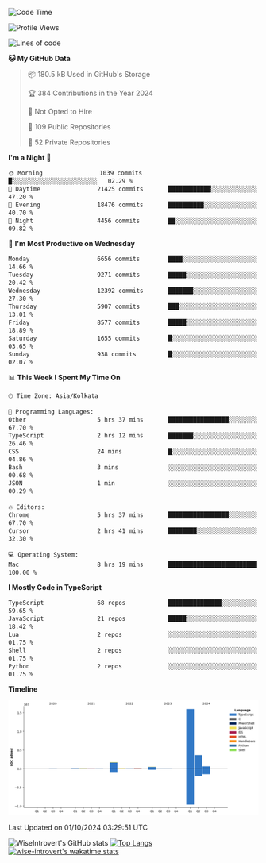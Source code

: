 <!--START_SECTION:waka-->
![Code Time](http://img.shields.io/badge/Code%20Time-1%2C641%20hrs%2027%20mins-blue)

![Profile Views](http://img.shields.io/badge/Profile%20Views-3-blue)

![Lines of code](https://img.shields.io/badge/From%20Hello%20World%20I%27ve%20Written-23.2%20million%20lines%20of%20code-blue)

**🐱 My GitHub Data** 

> 📦 180.5 kB Used in GitHub's Storage 
 > 
> 🏆 384 Contributions in the Year 2024
 > 
> 🚫 Not Opted to Hire
 > 
> 📜 109 Public Repositories 
 > 
> 🔑 52 Private Repositories 
 > 
**I'm a Night 🦉** 

```text
🌞 Morning                1039 commits        █░░░░░░░░░░░░░░░░░░░░░░░░   02.29 % 
🌆 Daytime                21425 commits       ████████████░░░░░░░░░░░░░   47.20 % 
🌃 Evening                18476 commits       ██████████░░░░░░░░░░░░░░░   40.70 % 
🌙 Night                  4456 commits        ██░░░░░░░░░░░░░░░░░░░░░░░   09.82 % 
```
📅 **I'm Most Productive on Wednesday** 

```text
Monday                   6656 commits        ████░░░░░░░░░░░░░░░░░░░░░   14.66 % 
Tuesday                  9271 commits        █████░░░░░░░░░░░░░░░░░░░░   20.42 % 
Wednesday                12392 commits       ███████░░░░░░░░░░░░░░░░░░   27.30 % 
Thursday                 5907 commits        ███░░░░░░░░░░░░░░░░░░░░░░   13.01 % 
Friday                   8577 commits        █████░░░░░░░░░░░░░░░░░░░░   18.89 % 
Saturday                 1655 commits        █░░░░░░░░░░░░░░░░░░░░░░░░   03.65 % 
Sunday                   938 commits         █░░░░░░░░░░░░░░░░░░░░░░░░   02.07 % 
```


📊 **This Week I Spent My Time On** 

```text
🕑︎ Time Zone: Asia/Kolkata

💬 Programming Languages: 
Other                    5 hrs 37 mins       █████████████████░░░░░░░░   67.70 % 
TypeScript               2 hrs 12 mins       ███████░░░░░░░░░░░░░░░░░░   26.46 % 
CSS                      24 mins             █░░░░░░░░░░░░░░░░░░░░░░░░   04.86 % 
Bash                     3 mins              ░░░░░░░░░░░░░░░░░░░░░░░░░   00.68 % 
JSON                     1 min               ░░░░░░░░░░░░░░░░░░░░░░░░░   00.29 % 

🔥 Editors: 
Chrome                   5 hrs 37 mins       █████████████████░░░░░░░░   67.70 % 
Cursor                   2 hrs 41 mins       ████████░░░░░░░░░░░░░░░░░   32.30 % 

💻 Operating System: 
Mac                      8 hrs 19 mins       █████████████████████████   100.00 % 
```

**I Mostly Code in TypeScript** 

```text
TypeScript               68 repos            ███████████████░░░░░░░░░░   59.65 % 
JavaScript               21 repos            █████░░░░░░░░░░░░░░░░░░░░   18.42 % 
Lua                      2 repos             ░░░░░░░░░░░░░░░░░░░░░░░░░   01.75 % 
Shell                    2 repos             ░░░░░░░░░░░░░░░░░░░░░░░░░   01.75 % 
Python                   2 repos             ░░░░░░░░░░░░░░░░░░░░░░░░░   01.75 % 
```



**Timeline**

![Lines of Code chart](https://raw.githubusercontent.com/wise-introvert/wise-introvert/master/assets/bar_graph.png)


 Last Updated on 01/10/2024 03:29:51 UTC
<!--END_SECTION:waka-->

![WiseIntrovert's GitHub stats](https://github-readme-stats.vercel.app/api?username=wise-introvert&count_private=true&show_icons=true)
[![Top Langs](https://github-readme-stats.vercel.app/api/top-langs/?username=wise-introvert&langs_count=10)](https://github.com/anuraghazra/github-readme-stats)
[![wise-introvert's wakatime stats](https://github-readme-stats.vercel.app/api/wakatime?username=wiseintrovert)](https://github.com/anuraghazra/github-readme-stats)
